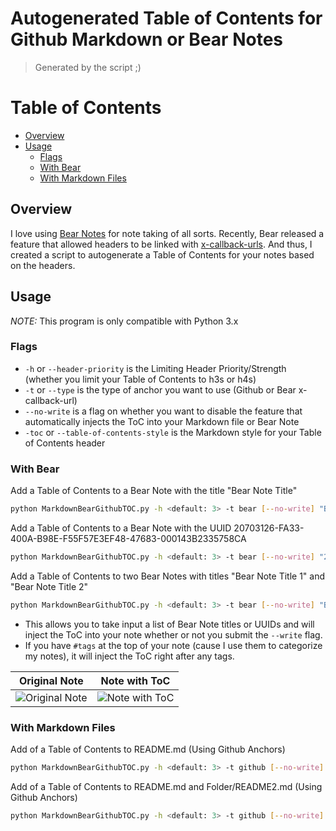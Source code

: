 # Autogenerated Table of Contents for Github Markdown or Bear Notes

> Generated by the script ;)
# Table of Contents
* [Overview](#Overview)
* [Usage](#Usage)
	* [Flags](#Flags)
	* [With Bear](#With-Bear)
	* [With Markdown Files](#With-Markdown-Files)

## Overview
I love using [Bear Notes](https://bear.app/) for note taking of all sorts. Recently, Bear released a feature that allowed headers to be linked with [x-callback-urls](http://x-callback-url.com/). And thus, I created a script to autogenerate a Table of Contents for your notes based on the headers.

## Usage
*NOTE:* This program is only compatible with Python 3.x

### Flags
* `-h` or `--header-priority` is the Limiting Header Priority/Strength (whether you limit your Table of Contents to h3s or h4s)
* `-t` or `--type` is the type of anchor you want to use (Github or Bear x-callback-url)
* `--no-write` is a flag on whether you want to disable the feature that automatically injects the ToC into your Markdown file or Bear Note
* `-toc` or `--table-of-contents-style` is the Markdown style for your Table of Contents header

### With Bear
Add a Table of Contents to a Bear Note with the title "Bear Note Title"
```sh
python MarkdownBearGithubTOC.py -h <default: 3> -t bear [--no-write] "Bear Note Title"
```

Add a Table of Contents to a Bear Note with the UUID 20703126-FA33-400A-B98E-F55F57E3EF48-47683-000143B2335758CA
```sh
python MarkdownBearGithubTOC.py -h <default: 3> -t bear [--no-write] "20703126-FA33-400A-B98E-F55F57E3EF48-47683-000143B2335758CA"
```

Add a Table of Contents to two Bear Notes with titles "Bear Note Title 1" and "Bear Note Title 2"
```sh
python MarkdownBearGithubTOC.py -h <default: 3> -t bear [--no-write] "Bear Note Title 1" "Bear Note Title 2"
```

* This allows you to take input a list of Bear Note titles or UUIDs and will inject the ToC into your note whether or not you submit the `--write` flag.
* If you have `#tags` at the top of your note (cause I use them to categorize my notes), it will inject the ToC right after any tags.

| **Original Note**  | **Note with ToC** |
| :---:  | :---:  |
|![Original Note](https://github.com/alexander-lee/markdown-github-bear-toc/blob/master/images/Original%20Note.png?raw=true)|![Note with ToC](https://github.com/alexander-lee/markdown-github-bear-toc/blob/master/images/Note%20with%20ToC.png?raw=true)|

### With Markdown Files
Add of a Table of Contents to README.md (Using Github Anchors)
```sh
python MarkdownBearGithubTOC.py -h <default: 3> -t github [--no-write] README.md
```

Add of a Table of Contents to README.md and Folder/README2.md (Using Github Anchors)
```sh
python MarkdownBearGithubTOC.py -h <default: 3> -t github [--no-write] README.md Folder/README2.md
```
